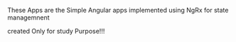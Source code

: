 These Apps are the Simple Angular apps implemented using NgRx for state managemnent

created Only for study Purpose!!!
